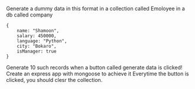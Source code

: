 Generate a dummy data in this format in a collection called Emoloyee in a db called company
```
{
    name: "Shamoon",
    salary: 450000,
    language: "Python",
    city: "Bokaro",
    isManager: true
}
```

Generate 10 such records when a button called generate data is clicked!
Create an express app with mongoose to achieve it
Everytime the button is clicked, you should clesr the collection.
